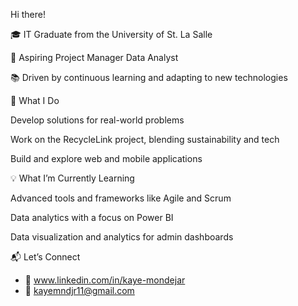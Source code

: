 Hi there!

🎓 IT Graduate from the University of St. La Salle

🚀 Aspiring Project Manager  Data Analyst

📚 Driven by continuous learning and adapting to new technologies



🌟 What I Do

Develop solutions for real-world problems

Work on the RecycleLink project, blending sustainability and tech

Build and explore web and mobile applications




💡 What I’m Currently Learning

Advanced tools and frameworks like Agile and Scrum

Data analytics with a focus on Power BI

Data visualization and analytics for admin dashboards


📬 Let’s Connect
- 💼 www.linkedin.com/in/kaye-mondejar
- 📧 kayemndjr11@gmail.com
